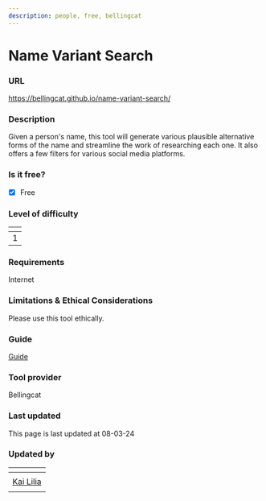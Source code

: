 ```yaml
---
description: people, free, bellingcat
---
```


# Name Variant Search

### URL <a href="#url" id="url"></a>

https://bellingcat.github.io/name-variant-search/

### Description <a href="#description" id="description"></a>

Given a person's name, this tool will generate various plausible alternative forms of the name and streamline the work of researching each one. It also offers a few filters for various social media platforms.

### Is it free? <a href="#is-it-free" id="is-it-free"></a>

* [x] Free

### Level of difficulty <a href="#level-of-difficulty" id="level-of-difficulty"></a>

<table data-header-hidden><thead><tr><th data-type="rating" data-max="5"></th></tr></thead><tbody><tr><td>1</td></tr></tbody></table>

### Requirements <a href="#requirements" id="requirements"></a>

Internet

### Limitations & Ethical Considerations <a href="#limitations-and-ethical-considerations" id="limitations-and-ethical-considerations"></a>

Please use this tool ethically.

### Guide <a href="#guide" id="guide"></a>

[Guide](guide.md)

### Tool provider <a href="#tool-provider" id="tool-provider"></a>

Bellingcat

### Last updated <a href="#last-updated" id="last-updated"></a>

This page is last updated at 08-03-24

### Updated by <a href="#updated-by" id="updated-by"></a>

<table data-header-hidden><thead><tr><th data-type="users" data-multiple></th></tr></thead><tbody><tr><td></td></tr><tr><td><a href="https://app.gitbook.com/u/sJIljbKbFva9PHVVmkcbA9IcbRj1">Kai Lilia</a></td></tr><tr><td></td></tr></tbody></table>
